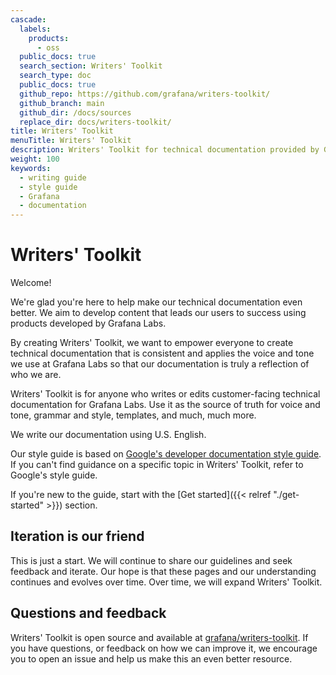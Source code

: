 ```yaml
---
cascade:
  labels:
    products:
      - oss
  public_docs: true
  search_section: Writers' Toolkit
  search_type: doc
  public_docs: true
  github_repo: https://github.com/grafana/writers-toolkit/
  github_branch: main
  github_dir: /docs/sources
  replace_dir: docs/writers-toolkit/
title: Writers' Toolkit
menuTitle: Writers' Toolkit
description: Writers' Toolkit for technical documentation provided by Grafana Labs
weight: 100
keywords:
  - writing guide
  - style guide
  - Grafana
  - documentation
---
```


# Writers' Toolkit






<!-- vale Google.Exclamation = NO -->

Welcome!

<!-- vale Google.Exclamation = YES -->

We're glad you're here to help make our technical documentation even better.
We aim to develop content that leads our users to success using products developed by Grafana Labs.

By creating Writers' Toolkit, we want to empower everyone to create technical documentation that is consistent and applies the voice and tone we use at Grafana Labs so that our documentation is truly a reflection of who we are.






Writers' Toolkit is for anyone who writes or edits customer-facing technical documentation for Grafana Labs.
Use it as the source of truth for voice and tone, grammar and style, templates, and much, much more.

We write our documentation using U.S. English.

Our style guide is based on [Google's developer documentation style guide](https://developers.google.com/style).
If you can't find guidance on a specific topic in Writers' Toolkit, refer to Google's style guide.

If you're new to the guide, start with the [Get started]({{< relref "./get-started" >}}) section.

## Iteration is our friend

This is just a start.
We will continue to share our guidelines and seek feedback and iterate.
Our hope is that these pages and our understanding continues and evolves over time.
Over time, we will expand Writers' Toolkit.

## Questions and feedback

Writers' Toolkit is open source and available at [grafana/writers-toolkit](https://github.com/grafana/writers-toolkit).
If you have questions, or feedback on how we can improve it, we encourage you to open an issue and help us make this an even better resource.
